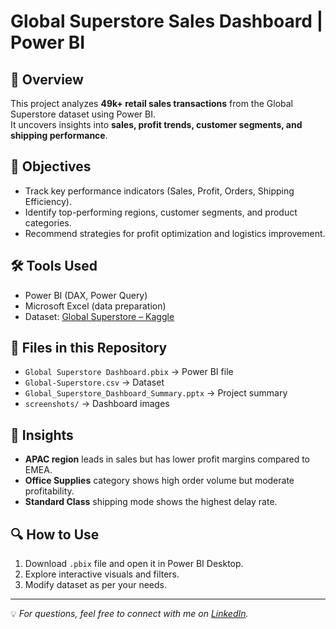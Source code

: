 # Global Superstore Sales Dashboard | Power BI

## 📌 Overview
This project analyzes **49k+ retail sales transactions** from the Global Superstore dataset using Power BI.  
It uncovers insights into **sales, profit trends, customer segments, and shipping performance**.

## 🎯 Objectives
- Track key performance indicators (Sales, Profit, Orders, Shipping Efficiency).
- Identify top-performing regions, customer segments, and product categories.
- Recommend strategies for profit optimization and logistics improvement.

## 🛠 Tools Used
- Power BI (DAX, Power Query)
- Microsoft Excel (data preparation)
- Dataset: [Global Superstore – Kaggle](https://www.kaggle.com/datasets/fatihilhan/global-superstore-dataset)

## 📂 Files in this Repository
- `Global Superstore Dashboard.pbix` → Power BI file
- `Global-Superstore.csv` → Dataset
- `Global_Superstore_Dashboard_Summary.pptx` → Project summary
- `screenshots/` → Dashboard images

## 📢 Insights
- **APAC region** leads in sales but has lower profit margins compared to EMEA.
- **Office Supplies** category shows high order volume but moderate profitability.
- **Standard Class** shipping mode shows the highest delay rate.

## 🔍 How to Use
1. Download `.pbix` file and open it in Power BI Desktop.
2. Explore interactive visuals and filters.
3. Modify dataset as per your needs.

---
💡 *For questions, feel free to connect with me on [LinkedIn](https://linkedin.com/in/rudra-patel-28b589219).*
